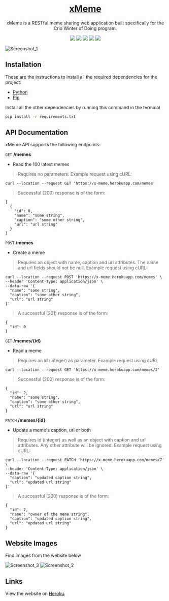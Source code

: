 <h1 align="center">
  <a href="https://x-meme.herokuapp.com/">xMeme</a>
 </h1>

<p align="center">
  xMeme is a RESTful meme sharing web application built specifically for the Crio Winter of Doing program.
</p>

<p align="center">
  <img src="https://img.shields.io/badge/Swagger-85EA2D?style=for-the-badge&logo=Swagger&logoColor=white" />
  <img src="https://img.shields.io/badge/Flask-000000?style=for-the-badge&logo=flask&logoColor=white" />
  <img src="https://img.shields.io/badge/Docker-2CA5E0?style=for-the-badge&logo=docker&logoColor=white" />
  <img src="https://img.shields.io/badge/jQuery-0769AD?style=for-the-badge&logo=jquery&logoColor=white" />
  <img src="https://img.shields.io/badge/PostgreSQL-316192?style=for-the-badge&logo=postgresql&logoColor=white" />
</p>

![Screenshot_1](https://user-images.githubusercontent.com/55903466/107414839-91990f80-6b38-11eb-8a53-6659bf0248b6.jpg)

## Installation

These are the instructions to install all the required dependencies for the project:

* [Python](https://www.python.org/getit/)
* [Pip](https://pip.pypa.io/en/stable/quickstart/)

Install all the other dependencies by running this command in the terminal

```bash
pip install -r requirements.txt
```

## API Documentation
xMeme API supports the following endpoints:

`GET` **/memes**
- Read the 100 latest memes

> Requires no parameters. Example request using cURL:
```
curl --location --request GET 'https://x-meme.herokuapp.com/memes'
```

> Successful (200) response is of the form:
```
[
  {
    "id": 0,
    "name": "some string",
    "caption": "some other string",
    "url": "url string"
  }
]
```

`POST` **/memes**
- Create a meme

> Requires an object with name, caption and url attributes. The name and url fields should not be null.
Example request using cURL:
```
curl --location --request POST 'https://x-meme.herokuapp.com/memes' \
--header 'Content-Type: application/json' \
--data-raw '{
  "name": "some string",
  "caption": "some other string",
  "url": "url string"
}'
```
> A successful (201) response is of the form:
```
{
  "id": 0
}
```

`GET` **/memes/{id}**
- Read a meme

> Requires an id (integer) as parameter. Example request using cURL
```
curl --location --request GET 'https://x-meme.herokuapp.com/memes/2'
```

> Successful (200) response is of the form:
```
{
  "id": 2,
  "name": "some string",
  "caption": "some other string",
  "url": "url string"
}
```

`PATCH` **/memes/{id}**
- Update a meme's caption, url or both

> Requires id (integer) as well as an object with caption and url attributes. Any other attribute will be ignored. Example request using cURL:
```
curl --location --request PATCH 'https://x-meme.herokuapp.com/memes/7' \
--header 'Content-Type: application/json' \
--data-raw '{
  "caption": "updated caption string",
  "url": "updated url string"
}'
```
> A successful (200) response is of the form:
```
{
  "id": 7,
  "name": "owner of the meme string",
  "caption": "updated caption string",
  "url": "updated url string"
}
```

## Website Images
Find images from the website below

![Screenshot_3](https://user-images.githubusercontent.com/55903466/107414855-965dc380-6b38-11eb-9845-f20168808e7d.jpg)
![Screenshot_2](https://user-images.githubusercontent.com/55903466/107414847-94940000-6b38-11eb-981e-66ce63f857a8.jpg)

## Links
View the website on [Heroku](https://x-meme.herokuapp.com).
